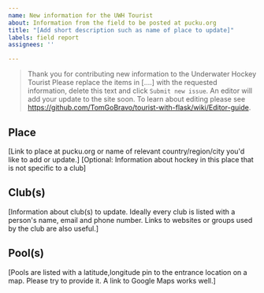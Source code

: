 ```yaml
---
name: New information for the UWH Tourist
about: Information from the field to be posted at pucku.org
title: "[Add short description such as name of place to update]"
labels: field report
assignees: ''

---
```


> Thank you for contributing new information to the Underwater Hockey Tourist
> Please replace the items in [....] with the requested information, delete this text and click `Submit new issue`.
> An editor will add your update to the site soon. To learn about editing please see https://github.com/TomGoBravo/tourist-with-flask/wiki/Editor-guide.

## Place

[Link to place at pucku.org or name of relevant country/region/city you'd like to add or update.]
[Optional: Information about hockey in this place that is not specific to a club]

## Club(s)

[Information about club(s) to update. Ideally every club is listed with a person's name, email and phone number. Links to websites or groups used by the club are also useful.]

## Pool(s)

[Pools are listed with a latitude,longitude pin to the entrance location on a map. Please try to provide it. A link to Google Maps works well.]
